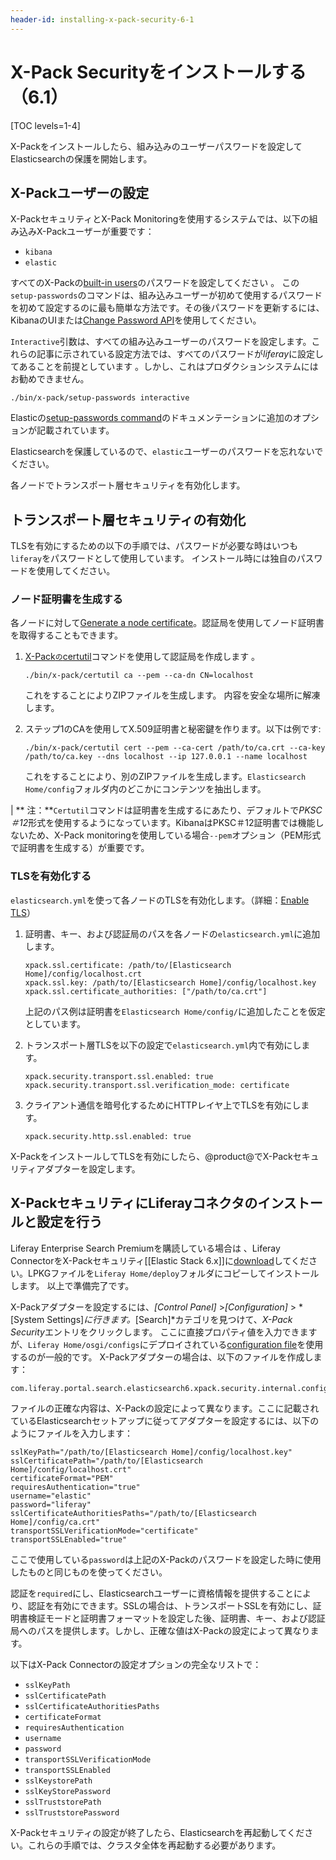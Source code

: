 ```yaml
---
header-id: installing-x-pack-security-6-1
---
```


# X-Pack Securityをインストールする（6.1）

[TOC levels=1-4]

X-Packをインストールしたら、組み込みのユーザーパスワードを設定してElasticsearchの保護を開始します。



## X-Packユーザーの設定


X-PackセキュリティとX-Pack Monitoringを使用するシステムでは、以下の組み込みX-Packユーザーが重要です：

- `kibana`
- `elastic`

すべてのX-Packの[built-in users](https://www.elastic.co/guide/en/x-pack/6.1/setting-up-authentication.html#built-in-users)のパスワードを設定してください 。
この`setup-passwords`のコマンドは、組み込みユーザーが初めて使用するパスワードを初めて設定するのに最も簡単な方法です。その後パスワードを更新するには、KibanaのUIまたは[Change Password API](https://www.elastic.co/guide/en/elasticsearch/reference/6.1/security-api-change-password.html)を使用してください。



`Interactive`引数は、すべての組み込みユーザーのパスワードを設定します。これらの記事に示されている設定方法では、すべてのパスワードが*liferay*に設定してあることを前提としています 。しかし、これはプロダクションシステムにはお勧めできません。



    ./bin/x-pack/setup-passwords interactive

Elasticの[setup-passwords command](https://www.elastic.co/guide/en/elasticsearch/reference/6.1/setup-passwords.html)のドキュメンテーションに追加のオプションが記載されています。



Elasticsearchを保護しているので、`elastic`ユーザーのパスワードを忘れないでください。



各ノードでトランスポート層セキュリティを有効化します。

## トランスポート層セキュリティの有効化

TLSを有効にするための以下の手順では、パスワードが必要な時はいつも`liferay`をパスワードとして使用しています。
インストール時には独自のパスワードを使用してください。



### ノード証明書を生成する

各ノードに対して[Generate a node certificate](https://www.elastic.co/guide/en/elasticsearch/reference/6.1/configuring-tls.html#node-certificates)。認証局を使用してノード証明書を取得することもできます。



1. [X-Pack`の`certutil](https://www.elastic.co/guide/en/elasticsearch/reference/6.1/certutil.html)コマンドを使用して認証局を作成します 。



       ./bin/x-pack/certutil ca --pem --ca-dn CN=localhost
   
   これをすることによりZIPファイルを生成します。
内容を安全な場所に解凍します。


2. ステップ1のCAを使用してX.509証明書と秘密鍵を作ります。以下は例です:

       ./bin/x-pack/certutil cert --pem --ca-cert /path/to/ca.crt --ca-key /path/to/ca.key --dns localhost --ip 127.0.0.1 --name localhost
   
   これをすることにより、別のZIPファイルを生成します。`Elasticsearch Home/config`フォルダ内のどこかにコンテンツを抽出します。

| ** 注：**`Certutil`コマンドは証明書を生成するにあたり、デフォルトで*PKSC＃12*形式を使用するようになっています。KibanaはPKSC＃12証明書では機能しないため、X-Pack monitoringを使用している場合`--pem`オプション（PEM形式で証明書を生成する）が重要です。

### TLSを有効化する

`elasticsearch.yml`を使って各ノードのTLSを有効化します。（詳細：[Enable TLS](https://www.elastic.co/guide/en/elasticsearch/reference/6.1/configuring-tls.html#enable-ssl)）


1. 証明書、キー、および認証局のパスを各ノードの`elasticsearch.yml`に追加します。



       xpack.ssl.certificate: /path/to/[Elasticsearch Home]/config/localhost.crt
       xpack.ssl.key: /path/to/[Elasticsearch Home]/config/localhost.key
       xpack.ssl.certificate_authorities: ["/path/to/ca.crt"]
   
   上記のパス例は証明書を`Elasticsearch Home/config/`に追加したことを仮定としています。



2. トランスポート層TLSを以下の設定で`elasticsearch.yml`内で有効にします。



       xpack.security.transport.ssl.enabled: true
       xpack.security.transport.ssl.verification_mode: certificate
   
3. クライアント通信を暗号化するためにHTTPレイヤ上でTLSを有効にします。



       xpack.security.http.ssl.enabled: true
   
X-PackをインストールしてTLSを有効にしたら、@product@でX-Packセキュリティアダプターを設定します。

## X-PackセキュリティにLiferayコネクタのインストールと設定を行う

Liferay Enterprise Search Premiumを購読している場合は 、Liferay ConnectorをX-Packセキュリティ[[Elastic Stack 6.x]]に[download](https://web.liferay.com/group/customer/dxp/downloads/enterprise-search)してください。LPKGファイルを`Liferay Home/deploy`フォルダにコピーしてインストールします。
以上で準備完了です。

X-Packアダプターを設定するには、*[Control Panel]* >*[Configuration]* > *[System Settings]*に行きます。*[Search]*カテゴリを見つけて、*X-Pack Security*エントリをクリックします。
ここに直接プロパティ値を入力できますが、`Liferay Home/osgi/configs`にデプロイされている[configuration file](/discover/portal/-/knowledge_base/7-1/understanding-system-configuration-files)を使用するのが一般的です。 X-Packアダプターの場合は、以下のファイルを作成します：

    com.liferay.portal.search.elasticsearch6.xpack.security.internal.configuration.XPackSecurityConfiguration.config

ファイルの正確な内容は、X-Packの設定によって異なります。ここに記載されているElasticsearchセットアップに従ってアダプターを設定するには、以下のようにファイルを入力します：

    sslKeyPath="/path/to/[Elasticsearch Home]/config/localhost.key"
    sslCertificatePath="/path/to/[Elasticsearch Home]/config/localhost.crt"
    certificateFormat="PEM"
    requiresAuthentication="true"
    username="elastic"
    password="liferay"
    sslCertificateAuthoritiesPaths="/path/to/[Elasticsearch Home]/config/ca.crt"
    transportSSLVerificationMode="certificate"
    transportSSLEnabled="true"

ここで使用している`password`は上記のX-Packのパスワードを設定した時に使用したものと同じものを使ってください。


認証を`required`にし、Elasticsearchユーザーに資格情報を提供することにより、認証を有効にできます。SSLの場合は、トランスポートSSLを有効にし、証明書検証モードと証明書フォーマットを設定した後、証明書、キー、および認証局へのパスを提供します。しかし、正確な値はX-Packの設定によって異なります。


以下はX-Pack Connectorの設定オプションの完全なリストで：

- `sslKeyPath`
- `sslCertificatePath`
- `sslCertificateAuthoritiesPaths`
- `certificateFormat`
- `requiresAuthentication`
- `username`
- `password`
- `transportSSLVerificationMode`
- `transportSSLEnabled`
- `sslKeystorePath`
- `sslKeyStorePassword`
- `sslTruststorePath`
- `sslTruststorePassword`

X-Packセキュリティの設定が終了したら、Elasticsearchを再起動してください。これらの手順では、クラスタ全体を再起動する必要があります。
